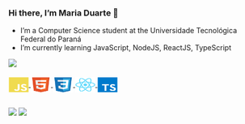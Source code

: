 ### Hi there, I’m Maria Duarte 👋

- I’m a Computer Science student at the Universidade Tecnológica Federal do Paraná
- I’m currently learning JavaScript, NodeJS, ReactJS, TypeScript

<div>
  <a href="https://github.com/duartemariaa">
  <img height="180em" src="https://github-readme-stats.vercel.app/api/top-langs/?username=duartemariaa&layout=compact&langs_count=16&theme=dark"/>
</div>

<div style="display: inline_block"><br>
  <img align="center" alt="JavaScript" height="30" width="40" src="https://raw.githubusercontent.com/devicons/devicon/master/icons/javascript/javascript-plain.svg">
  <img align="center" alt="HTML" height="30" width="40" src="https://raw.githubusercontent.com/devicons/devicon/master/icons/html5/html5-original.svg">
  <img align="center" alt="CSS" height="30" width="40" src="https://raw.githubusercontent.com/devicons/devicon/master/icons/css3/css3-original.svg">
  <img align="center" alt="Reat" height="30" width="40" src="https://raw.githubusercontent.com/devicons/devicon/master/icons/react/react-original.svg">
  <img align="center" alt="typescript" height="30" width="40" src="https://raw.githubusercontent.com/devicons/devicon/master/icons/typescript/typescript-original.svg">
</div>

##  
  
<div>
  <a href = "mailto:mariaduarte061@email.com"><img src="https://img.shields.io/badge/-email-%23333?style=for-the-badge&logo=gmail&logoColor=white" target="_blank"></a>
  <a href="https://www.linkedin.com/in/mariaduartebarbosa" target="_blank"><img src="https://img.shields.io/badge/-LinkedIn-%230077B5?style=for-the-badge&logo=linkedin&logoColor=white" target="_blank"></a>   
</div>
